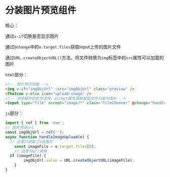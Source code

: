 # 分装图片预览组件

核心：

通过`v-if`切换是否显示图片

通过`@change`中的`e.target.files`获取input上传的图片文件

通过`URL.createObjectURL()`方法，将文件转换为`img`标签中的`src`属性可以加载的图片



`html`部分：

```html
<!-- 图片预览功能 -->
<img v-if="imgObjUrl" :src="imgObjUrl" class="preview" />
<TheIcon v-else icon="upload-image" />
<!-- 浏览器中的文件选择，accept属性限制接受文件只能为图片 -->
<input type="file" accept="image/*" class="fileChooser" @change="handleImageUpload" />
```



`js`部分：

```js
import { ref } from 'vue';
// 图片预览url
const imgObjUrl = ref('');
async function handleImageUpload(e) {
  // 这里只获取了1张图片
	const imageFile = e.target.files[0];
	// 这里将url转换
  if (imageFile) {
		imgObjUrl.value = URL.createObjectURL(imageFile);
	}
}
```



